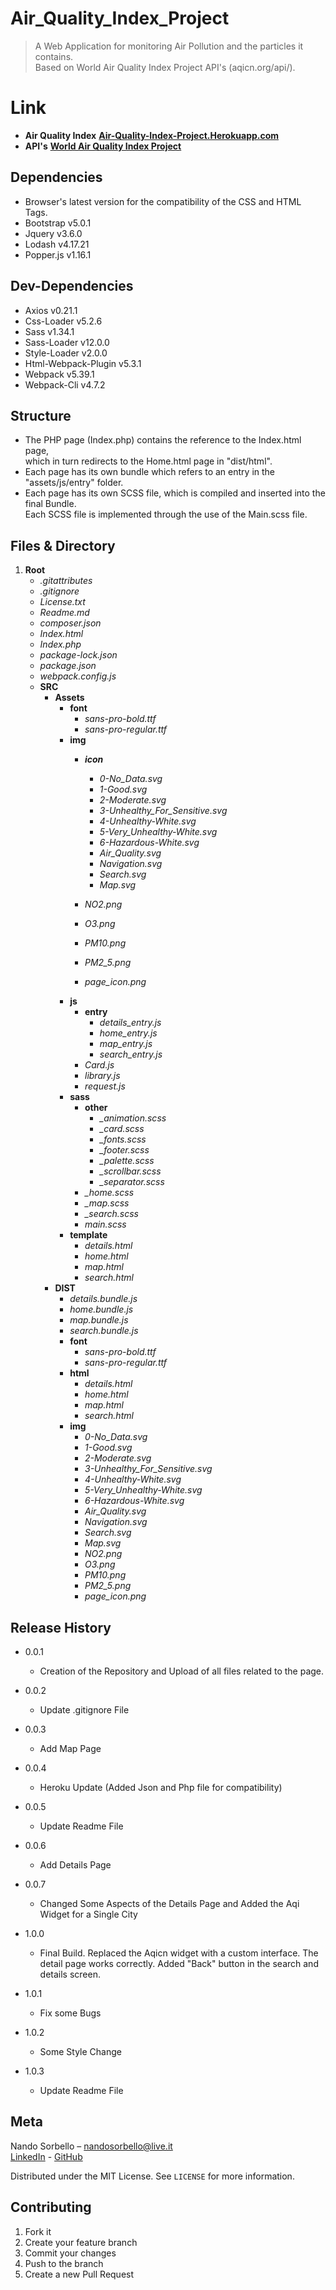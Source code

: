 # Air_Quality_Index_Project
>A Web Application for monitoring Air Pollution and the particles it contains.<br>
>Based on World Air Quality Index Project API's (aqicn.org/api/).

# Link
- **Air Quality Index** [**Air-Quality-Index-Project.Herokuapp.com**](https://air-quality-index-project.herokuapp.com/src/dist/html/home.html)
- **API's** [**World Air Quality Index Project**](aqicn.org/api/)

## Dependencies

- Browser's latest version for the compatibility of the CSS and HTML Tags.
- Bootstrap v5.0.1
- Jquery v3.6.0
- Lodash v4.17.21
- Popper.js v1.16.1

## Dev-Dependencies

- Axios v0.21.1
- Css-Loader v5.2.6
- Sass v1.34.1
- Sass-Loader v12.0.0
- Style-Loader v2.0.0
- Html-Webpack-Plugin v5.3.1
- Webpack v5.39.1
- Webpack-Cli v4.7.2

## Structure
- The PHP page (Index.php) contains the reference to the Index.html page, <br>which in turn redirects to the Home.html page in "dist/html".<br>
- Each page has its own bundle which refers to an entry in the "assets/js/entry" folder.
- Each page has its own SCSS file, which is compiled and inserted into the final Bundle.<br>
    Each SCSS file is implemented through the use of the Main.scss file.

## Files & Directory

1. **Root**
    - *.gitattributes*
    - *.gitignore*
    - *License.txt*
    - *Readme.md*
    - *composer.json*
    - *Index.html*
    - *Index.php*
    - *package-lock.json*
    - *package.json*
    - *webpack.config.js*
    - **SRC**
        - **Assets**
             - **font**
               - *sans-pro-bold.ttf*
               - *sans-pro-regular.ttf*
             - **img**
                - ***icon***
                     - *0-No_Data.svg*
                     - *1-Good.svg*
                     - *2-Moderate.svg*
                     - *3-Unhealthy_For_Sensitive.svg*
                     - *4-Unhealthy-White.svg* 
                     - *5-Very_Unhealthy-White.svg*
                     - *6-Hazardous-White.svg*
                     - *Air_Quality.svg*
                     - *Navigation.svg*
                     - *Search.svg*
                     - *Map.svg*
                        
                - *NO2.png*
                - *O3.png*
                - *PM10.png*
                - *PM2_5.png*
                - *page_icon.png*
             - **js**
                - **entry**
                    - *details_entry.js*
                    - *home_entry.js*
                    - *map_entry.js*
                    - *search_entry.js*
                - *Card.js*
                - *library.js*
                - *request.js*
             - **sass**
                - **other**
                    - *_animation.scss*
                    - *_card.scss*
                    - *_fonts.scss*
                    - *_footer.scss*
                    - *_palette.scss*
                    - *_scrollbar.scss*
                    - *_separator.scss*
                - *_home.scss*
                - *_map.scss*
                - *_search.scss*
                - *main.scss*
             - **template**
                - *details.html*
                - *home.html*
                - *map.html*
                - *search.html*
        - **DIST**
            - *details.bundle.js*
            - *home.bundle.js*
            - *map.bundle.js*
            - *search.bundle.js*
            - **font**<br>
              - *sans-pro-bold.ttf*
              - *sans-pro-regular.ttf*
            - **html**
               - *details.html*
               - *home.html*
               - *map.html*
               - *search.html*
            - **img**
               - *0-No_Data.svg*
               - *1-Good.svg*
               - *2-Moderate.svg*
               - *3-Unhealthy_For_Sensitive.svg*
               - *4-Unhealthy-White.svg* 
               - *5-Very_Unhealthy-White.svg*
               - *6-Hazardous-White.svg*
               - *Air_Quality.svg*
               - *Navigation.svg*
               - *Search.svg*
               - *Map.svg*
               - *NO2.png*
               - *O3.png*
               - *PM10.png*
               - *PM2_5.png*
               - *page_icon.png*
           

## Release History

* 0.0.1
    * Creation of the Repository and Upload of all files related to the page.
    
* 0.0.2
    * Update .gitignore File
    
* 0.0.3
    * Add Map Page
    
* 0.0.4
    * Heroku Update (Added Json and Php file for compatibility)
    
* 0.0.5
    * Update Readme File

* 0.0.6
    * Add Details Page    

* 0.0.7
    * Changed Some Aspects of the Details Page and Added the Aqi Widget for a Single City

* 1.0.0
    * Final Build. Replaced the Aqicn widget with a custom interface. The detail page works correctly. Added "Back" button in the search and details screen.

* 1.0.1
    * Fix some Bugs

* 1.0.2
    * Some Style Change

* 1.0.3
    * Update Readme File


## Meta

Nando Sorbello – nandosorbello@live.it<br>
[LinkedIn](https://www.linkedin.com/in/nando-sorbello-290399/) - [GitHub](https://github.com/Nando784) 

Distributed under the MIT License. See ``LICENSE`` for more information.



## Contributing

1. Fork it 
2. Create your feature branch
3. Commit your changes 
4. Push to the branch 
5. Create a new Pull Request